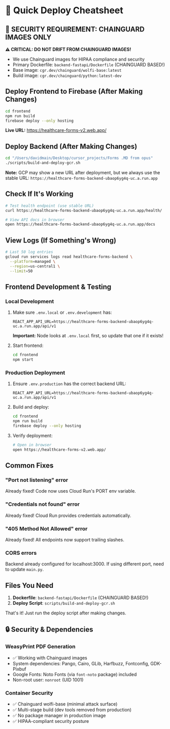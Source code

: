 # 🚀 Quick Deploy Cheatsheet

## 🔐 SECURITY REQUIREMENT: CHAINGUARD IMAGES ONLY
**⚠️ CRITICAL: DO NOT DRIFT FROM CHAINGUARD IMAGES!**
- We use Chainguard images for HIPAA compliance and security
- Primary Dockerfile: `backend-fastapi/Dockerfile` (CHAINGUARD BASED!)
- Base image: `cgr.dev/chainguard/wolfi-base:latest`
- Build image: `cgr.dev/chainguard/python:latest-dev`

## Deploy Frontend to Firebase (After Making Changes)
```bash
cd frontend
npm run build
firebase deploy --only hosting
```

**Live URL:** https://healthcare-forms-v2.web.app/

## Deploy Backend (After Making Changes)
```bash
cd "/Users/davidmain/Desktop/cursor_projects/Forms .MD from opus"
./scripts/build-and-deploy-gcr.sh
```

**Note:** GCP may show a new URL after deployment, but we always use the stable URL:
`https://healthcare-forms-backend-ubaop6yg4q-uc.a.run.app`

## Check If It's Working
```bash
# Test health endpoint (use stable URL)
curl https://healthcare-forms-backend-ubaop6yg4q-uc.a.run.app/health/

# View API docs in browser
open https://healthcare-forms-backend-ubaop6yg4q-uc.a.run.app/docs
```

## View Logs (If Something's Wrong)
```bash
# Last 50 log entries
gcloud run services logs read healthcare-forms-backend \
  --platform=managed \
  --region=us-central1 \
  --limit=50
```

## Frontend Development & Testing

### Local Development
1. Make sure `.env.local` or `.env.development` has:
   ```
   REACT_APP_API_URL=https://healthcare-forms-backend-ubaop6yg4q-uc.a.run.app/api/v1
   ```
   **Important:** Node looks at `.env.local` first, so update that one if it exists!

2. Start frontend:
   ```bash
   cd frontend
   npm start
   ```

### Production Deployment
1. Ensure `.env.production` has the correct backend URL:
   ```
   REACT_APP_API_URL=https://healthcare-forms-backend-ubaop6yg4q-uc.a.run.app/api/v1
   ```

2. Build and deploy:
   ```bash
   cd frontend
   npm run build
   firebase deploy --only hosting
   ```

3. Verify deployment:
   ```bash
   # Open in browser
   open https://healthcare-forms-v2.web.app/
   ```

## Common Fixes

### "Port not listening" error
Already fixed! Code now uses Cloud Run's PORT env variable.

### "Credentials not found" error  
Already fixed! Cloud Run provides credentials automatically.

### "405 Method Not Allowed" error
Already fixed! All endpoints now support trailing slashes.

### CORS errors
Backend already configured for localhost:3000. If using different port, need to update `main.py`.

## Files You Need

1. **Dockerfile**: `backend-fastapi/Dockerfile` (CHAINGUARD BASED!)
2. **Deploy Script**: `scripts/build-and-deploy-gcr.sh`

That's it! Just run the deploy script after making changes.

## 🔒 Security & Dependencies

### WeasyPrint PDF Generation
- ✅ Working with Chainguard images
- System dependencies: Pango, Cairo, GLib, Harfbuzz, Fontconfig, GDK-Pixbuf
- Google Fonts: Noto Fonts (via `font-noto` package) included
- Non-root user: `nonroot` (UID 1001)

### Container Security
- ✅ Chainguard wolfi-base (minimal attack surface)
- ✅ Multi-stage build (dev tools removed from production)
- ✅ No package manager in production image
- ✅ HIPAA-compliant security posture